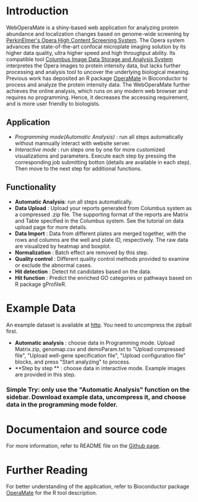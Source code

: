 # Introduction
WebOperaMate is a shiny-based web application for analyzing protein abundance and localization changes based on genome-wide screening by [PerkinElmer's Opera High Content Screening System](http://www.perkinelmer.com/pages/020/cellularimaging/products/opera.xhtml).
 The Opera system advances the state-of-the-art confocal microplate imaging solution by its higher data quality, ultra higher speed and high throughput ability. Its compatible tool [Columbus Image Data Storage and Analysis System](http://www.perkinelmer.com/pages/020/cellularimaging/products/columbus.xhtml) interpretes the Opera images to protein intensity data, but lacks further processing and analysis tool to uncover the  underlying biological meaning.
Previous work has deposited an R package [OperaMate](https://www.bioconductor.org/packages/release/bioc/html/OperaMate.html) in Bioconductor to process and analyze the protein intensity data. The WebOperaMate further achieves the online analysis, which runs on any modern web browser and requires no programming. Hence, it decreases the accessing requirement, and is more user friendly to biologists.

## Application
- *Programming mode(Automatic Analysis)* : run all steps automatically without mannually interact with website server.
- *Interactive mode* : run steps one by one for more customized visualizations and parameters. Execute each step by pressing the corresponding job submitting botton (details are available in each step). Then move to the next step for additional functions.
## Functionality
* **Automatic Analysis**: run all steps automatically.
* **Data Upload** : Upload your reports generated from Columbus system as a compressed .zip file. The supporting format of the reports are Matrix and Table specified in the Columbus system. See the tutorial on data upload page for more details.
* **Data Import** : Data from different plates are merged together, with the rows and columns are the well and plate ID, respectively. The raw data are visualized by heatmap and boxplot.
* **Normalization** : Batch effect are removed by this step.
* **Quality control** : Different quality control methods provided to examine or exclude the abnormal cases.
* **Hit detection** : Detect hit candidates based on the data.
* **Hit function** : Predict the enriched GO categories or pathways based on R package gProfileR.

# Example Data
An example dataset is available at [http](https://github.com/ashleydotLiu/WebOperaMate/test.zip). You need to uncompress the zipball first.
* **Automatic analysis** : choose data in Programming mode. Upload Matrix.zip, genomap.csv and demoParam.txt to "Upload compressed file", "Upload well-gene specification file", "Upload configuration file" blocks, and press "Start analyzing" to process.
* **Step by step ** : choose data in interactive mode. Example images are provided in this step.

### Simple Try: only use the "Automatic Analysis" function on the sidebar. Download example data, uncompress it, and choose data in the programming mode folder.

# Documentaion and source code
For more information, refer to README file on the [Github page](https://github.com/ashleydotLiu/WebOperaMate/).

# Further Reading
For better understanding of the application, refer to Bioconductor package [OperaMate](https://www.bioconductor.org/packages/release/bioc/html/OperaMate.html) for the R tool description.
